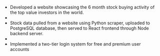 - Developed a website showcasing the 6 month stock buying activity of the top value investors in the world.
- 
- Stock data pulled from a website using Python scraper, uploaded to PostgreSQL database, then served to React frontend through Node backend server.
- 
- Implemented a two-tier login system for free and premium user accounts
